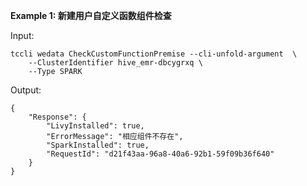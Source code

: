 **Example 1: 新建用户自定义函数组件检查**



Input: 

```
tccli wedata CheckCustomFunctionPremise --cli-unfold-argument  \
    --ClusterIdentifier hive_emr-dbcygrxq \
    --Type SPARK
```

Output: 
```
{
    "Response": {
        "LivyInstalled": true,
        "ErrorMessage": "相应组件不存在",
        "SparkInstalled": true,
        "RequestId": "d21f43aa-96a8-40a6-92b1-59f09b36f640"
    }
}
```

